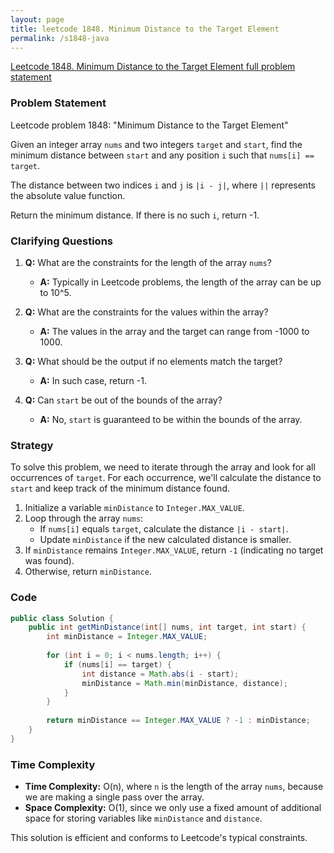 ```yaml
---
layout: page
title: leetcode 1848. Minimum Distance to the Target Element
permalink: /s1848-java
---
```

[Leetcode 1848. Minimum Distance to the Target Element full problem statement](https://algoadvance.github.io/algoadvance/l1848)
### Problem Statement

Leetcode problem 1848: "Minimum Distance to the Target Element"

Given an integer array `nums` and two integers `target` and `start`, find the minimum distance between `start` and any position `i` such that `nums[i] == target`.

The distance between two indices `i` and `j` is `|i - j|`, where `||` represents the absolute value function.

Return the minimum distance. If there is no such `i`, return -1.

### Clarifying Questions

1. **Q:** What are the constraints for the length of the array `nums`?
   - **A:** Typically in Leetcode problems, the length of the array can be up to 10^5.

2. **Q:** What are the constraints for the values within the array?
   - **A:** The values in the array and the target can range from -1000 to 1000.

3. **Q:** What should be the output if no elements match the target?
   - **A:** In such case, return -1.

4. **Q:** Can `start` be out of the bounds of the array?
   - **A:** No, `start` is guaranteed to be within the bounds of the array.

### Strategy

To solve this problem, we need to iterate through the array and look for all occurrences of `target`. For each occurrence, we'll calculate the distance to `start` and keep track of the minimum distance found.

1. Initialize a variable `minDistance` to `Integer.MAX_VALUE`.
2. Loop through the array `nums`:
   - If `nums[i]` equals `target`, calculate the distance `|i - start|`.
   - Update `minDistance` if the new calculated distance is smaller.
3. If `minDistance` remains `Integer.MAX_VALUE`, return `-1` (indicating no target was found).
4. Otherwise, return `minDistance`.

### Code

```java
public class Solution {
    public int getMinDistance(int[] nums, int target, int start) {
        int minDistance = Integer.MAX_VALUE;
        
        for (int i = 0; i < nums.length; i++) {
            if (nums[i] == target) {
                int distance = Math.abs(i - start);
                minDistance = Math.min(minDistance, distance);
            }
        }
        
        return minDistance == Integer.MAX_VALUE ? -1 : minDistance;
    }
}
```

### Time Complexity

- **Time Complexity:** O(n), where `n` is the length of the array `nums`, because we are making a single pass over the array.
- **Space Complexity:** O(1), since we only use a fixed amount of additional space for storing variables like `minDistance` and `distance`.

This solution is efficient and conforms to Leetcode's typical constraints.